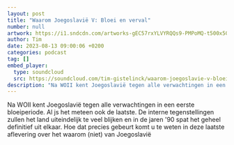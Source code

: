 ```yaml
---
layout: post
title: "Waarom Joegoslavië V: Bloei en verval"
number: null
artwork: https://i1.sndcdn.com/artworks-gEC57rxYLVYRQQs9-PMPoMQ-t500x500.jpg
author: Tim
date: 2023-08-13 09:00:06 +0200
categories: podcast
tag: []
embed_player:
  type: soundcloud
  src: https://soundcloud.com/tim-gistelinck/waarom-joegoslavie-v-bloei-en-verval
description: "Na WOII kent Joegoslavië tegen alle verwachtingen in een eerste bloeiperiode."
---
```

Na WOII kent Joegoslavië tegen alle verwachtingen in een eerste bloeiperiode. Al js het meteen ook de laatste. De interne tegenstellingen zullen het land uiteindelijk te veel blijken en in de jaren '90 spat het geheel definitief uit elkaar. Hoe dat precies gebeurt komt u te weten in deze laatste aflevering over het waarom (niet) van Joegoslavië